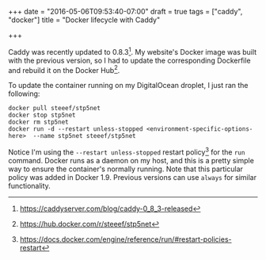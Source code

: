 +++
date = "2016-05-06T09:53:40-07:00"
draft = true
tags = ["caddy", "docker"]
title = "Docker lifecycle with Caddy"

+++

Caddy was recently updated to 0.8.3[^1]. My website's Docker image was built
with the previous version, so I had to update the corresponding Dockerfile and
rebuild it on the Docker Hub[^2].

To update the container running on my DigitalOcean droplet, I just ran the
following:

```
docker pull steeef/stp5net
docker stop stp5net
docker rm stp5net
docker run -d --restart unless-stopped <environment-specific-options-here>  --name stp5net steeef/stp5net
```

Notice I'm using the `--restart unless-stopped` restart policy[^3] for the `run`
command. Docker runs as a daemon on my host, and this is a pretty simple way to
ensure the container's normally running. Note that this particular policy was
added in Docker 1.9. Previous versions can use `always` for similar
functionality.

[^1]: https://caddyserver.com/blog/caddy-0_8_3-released
[^2]: https://hub.docker.com/r/steeef/stp5net
[^3]: https://docs.docker.com/engine/reference/run/#restart-policies-restart
